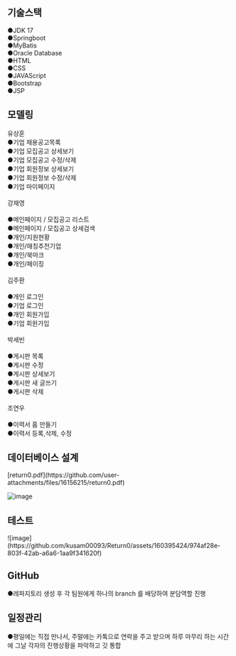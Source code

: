 <h2>기술스택</h2>
●JDK 17<br>
●Springboot<br>
●MyBatis<br>
●Oracle Database<br>
●HTML<br>
●CSS<br>
●JAVAScript<br> 
●Bootstrap<br>
●JSP<br>
<h2>모델링</h2>
유상훈<br>
●기업 채용공고목록<br>
●기업 모집공고 상세보기<br>
●기업 모집공고 수정/삭제<br> 
●기업 회원정보 상세보기<br>
●기업 회원정보 수정/삭제<br>
●기업 마이페이지<br>
<br>
강재영<br>
<br>
●메인페이지 / 모집공고 리스트<br>
●메인페이지 / 모집공고 상세검색<br>
●개인/지원현황<br>
●개인/매칭추천기업<br>
●개인/북마크<br>
●개인/페이징<br>
<br>
김주환<br>
<br>
●개인 로그인<br>
●기업 로그인<br>
●개인 회원가입<br>
●기업 회원가입<br>
<br>
박세빈<br>
<br>
●게시판 목록<br>
●게시판 수정<br>
●게시판 상세보기<br>
●게시판 새 글쓰기<br>
●게시판 삭제<br>
<br>
조연우<br>
<br>
●이력서 홈 만들기<br>
●이력서 등록,삭제, 수정<br>
<h2>데이터베이스 설계</h2>
[return0.pdf](https://github.com/user-attachments/files/16156215/return0.pdf)


![image](https://github.com/kusam00093/Return0/assets/160395424/930f8139-6e9f-4acd-b432-50eaf3483227)

<h2>테스트</h2>
![image](https://github.com/kusam00093/Return0/assets/160395424/974af28e-803f-42ab-a6a6-1aa9f341620f)


<h2>GitHub</h2>
●레파지토리 생성 후 각 팀원에게 하나의 branch 를 배당하여 분담역할 진행
<h2>일정관리</h2>
●평일에는 직접 만나서, 주말에는 카톡으로 연락을 주고 받으며 하루 마무리 하는 시간에 그날 각자의 진행상황을 파악하고 깃 통합

